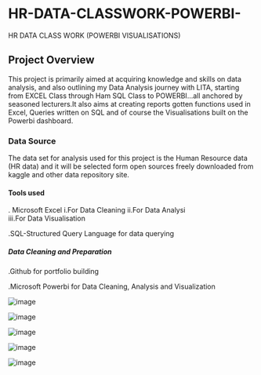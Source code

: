 # HR-DATA-CLASSWORK-POWERBI-
HR DATA CLASS WORK (POWERBI VISUALISATIONS)
## Project Overview
This project is primarily aimed at acquiring knowledge and skills on data analysis, and also outlining my Data Analysis journey with LITA, starting from EXCEL Class through Ham SQL Class to POWERBI...all anchored by seasoned lecturers.It also aims at creating reports gotten functions used in Excel, Queries written on SQL and of course the Visualisations built on the Powerbi dashboard.
### Data Source
The data set for analysis used for this project is the Human Resource data (HR data) and it will be selected form open sources freely downloaded from kaggle and other data repository site.
#### Tools used

  . Microsoft Excel 
            i.For Data Cleaning 
            ii.For Data Analysi  
           iii.For Data Visualisation

   .SQL-Structured Query Language for data querying

   ##### Data Cleaning and Preparation
 
   .Github for portfolio building
 
   .Microsoft Powerbi for Data Cleaning, Analysis and Visualization


![image](https://github.com/user-attachments/assets/dc3002a7-43bd-4b2a-a3e9-0c51c69daa4c)

![image](https://github.com/user-attachments/assets/532ef138-55a5-442c-96e7-c92878bad324)

![image](https://github.com/user-attachments/assets/c40c5707-460d-46f8-99f9-4fffcc3ca4e6)

![image](https://github.com/user-attachments/assets/5342ad9d-9679-474e-a766-d423a6eaffb6)

![image](https://github.com/user-attachments/assets/91aa1675-e67c-4ffc-a726-8ee106c64317)







